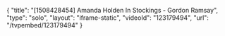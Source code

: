 {
    "title": "[1508428454] Amanda Holden In Stockings - Gordon Ramsay",
    "type": "solo",
    "layout": "iframe-static",
    "videoId": "123179494",
    "url": "\/tvpembed\/123179494"
}